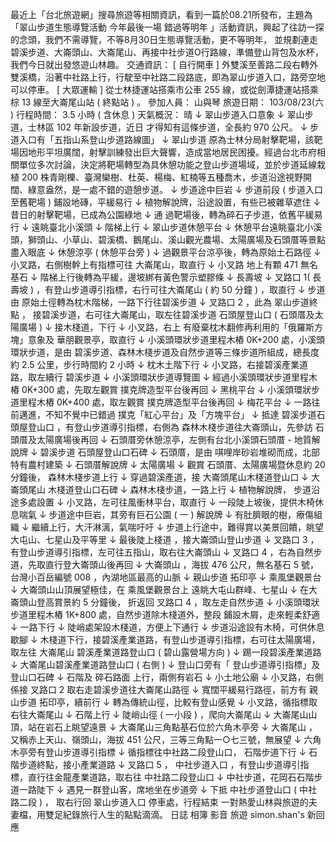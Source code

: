 最近上「台北旅遊網」搜尋旅遊等相關資訊，看到一篇於08.21所發布，主題為「翠山步道生態導覽活動 今年最後一場 錯過等明年 」活動資訊，興起了往訪一探的念頭，我們不需導覽，不等8月30日生態導覽活動，更不等明年， 並規劃連走碧溪步道、大崙頭山、大崙尾山、再接中社步道O行路線，準備登山背包及水杯，我們今日就出發悠遊山林趣。 
交通資訊： [ 自行開車 ] 外雙溪至善路二段右轉外雙溪橋，沿著中社路上行，行駛至中社路二段路底，即為翠山步道入口，路旁空地可以停車。 
[ 大眾運輸 ] 從士林捷運站搭乘市公車 255 線，或從劍潭捷運站搭乘棕 13 線至大崙尾山站 ( 終點站 ) 。 
參加人員： 山與琴 
旅遊日期： 103/08/23(六 ) 
行程時間： 3.5 小時 ( 含休息 ) 
天氣概況： 晴 
↓ 翠山步道入口意象 
↓ 翠山步道，士林區 102 年新設步道，近日 才得知有這條步道，全長約 970 公尺。 
↓ 步道入口有「五指山系登山步道路線圖」 
↓ 翠山步道 原為士林分局射擊靶場，該靶場因地形平坦廣闊，射擊訓練發出巨大聲響，造成當地居民困擾。經過台北市府相關單位多次討論，決定將靶場轉型為具休憩功能之登山步道場域，並於步道延線栽植 200 株青剛櫟、臺灣欒樹、杜英、楊梅、紅楠等五種喬木，步道沿途視野開闊、綠意盎然，是一處不錯的遊憩步道。 
↓ 步道途中巨岩 
↓ 步道前段 ( 步道入口至舊靶場 ) 鋪設地磚，平緩易行 
↓ 植物解說牌，沿途設置，有些已被雜草遮住 
↓ 昔日的射擊靶場，已成為公園綠地 
↓ 通 過靶場後，轉為碎石子步道，依舊平緩易行 
↓ 遠眺臺北小溪頭 
↓ 階梯上行 
↓ 翠山步道休憩平台 
↓ 休憩平台遠眺臺北小溪頭，獅頭山、小草山、碧溪橋、鵝尾山、溪山觀光農場、太陽廣場及石頭厝等景點盡入眼底 
↓ 休憩涼亭 ( 休憩平台旁 ) 
↓ 過觀景平台涼亭後，轉為原始土石路徑 
↓ 小叉路，右側樹幹上有指標可往 大崙尾山，取直行 
↓ 小叉路 地上有顆 471 無名基石 
↓ 階梯上行後轉為平緩，邊坡綁有黃色警示塑膠條 
↓ 長壽坡 
↓ 叉路口 1( 長壽坡 ) ，有登山步道導引指標，右行可往大崙尾山 ( 約 50 分鐘 ) ，取直行 
↓ 步道由 原始土徑轉為枕木階梯，一路下行往碧溪步道 
↓ 叉路口 2 ，此為 翠山步道終點 ， 接碧溪步道，右可往大崙尾山，取左往碧溪步道 石頭屋登山口 ( 石頭厝及太陽廣場 ) 
↓ 接木棧道，下行 
↓ 小叉路，右上 有廢棄枕木翻修再利用的「俄羅斯方塊」意象及 華朋觀景亭，取直行 
↓ 小溪頭環狀步道里程木樁 0K+200 處，小溪頭環狀步道，是由 碧溪步道、森林木棧步道及自然步道等三條步道所組成，總長度約 2.5 公里，步行時間約 2 小時 
↓ 枕木土階下行 
↓ 小叉路，右接碧溪產業道路，取左續行 碧溪步道 
↓ 小溪頭環狀步道導覽圖 
↓ 經過小溪頭環狀步道里程木樁 0K+300 處，先取左觀賞 撲克牌造型平台後再回 
↓ 黑桃平台 
↓ 小溪頭環狀步道里程木樁 0K+400 處，取左觀賞 撲克牌造型平台後再回 
↓ 梅花平台 
↓ 一路往前邁進，不知不覺中已錯過 撲克「紅心平台」及「方塊平台」 
↓ 抵達 碧溪步道石頭屋登山口 ，有登山步道導引指標，右側為 森林木棧步道往大崙頭山，先參訪 石頭厝及太陽廣場後再回 
↓ 石頭厝旁休憩涼亭，左側有台北小溪頭石頭厝 - 地質解說牌 
↓ 碧溪步道 石頭屋登山口石碑 
↓ 石頭厝，是由 唭哩岸砂岩堆砌而成，北部特有農村建築 
↓ 石頭厝解說牌 
↓ 太陽廣場 
↓ 觀賞 石頭厝、太陽廣場暨休息約 20 分鐘後， 森林木棧步道上行 
↓ 穿過碧溪產道，接 大崙頭尾山木棧道登山口 
↓ 大崙頭尾山 木棧道登山口石碑 
↓ 森林木棧步道，一路上行 
↓ 植物解說牌， 步道沿途多處設置 
↓ 小叉路，左可往風衝林平台，取直行 
↓ 一段陡上坡後，提供木椅休息喘氣 
↓ 步道途中巨岩，其旁有巨石公園 ( 一 ) 解說牌 
↓ 有肚臍眼的樹，療傷組織 
↓ 繼續上行，大汗淋漓，氣喘吁吁 
↓ 步道上行途中，難得賞以美景回饋，眺望大屯山、七星山及平等里 
↓ 最後陡上棧道 ，接大崙頭山登山步道 
↓ 叉路口 3 ，有登山步道導引指標，左可往五指山，取右往大崙頭山 
↓ 叉路口 4 ，右為自然步道，先取直行登大崙頭山後再回 
↓ 大崙頭山 ，海拔 476 公尺，無名基石 5 號，台灣小百岳編號 008 ，內湖地區最高的山脈 
↓ 親山步道 拓印亭 
↓ 乘風堡觀景台 
↓ 大崙頭山山頂展望極佳，在 乘風堡觀景台上 遠眺大屯山群峰、七星山 
↓ 在大 崙頭山登高賞景約 5 分鐘後， 折返回 叉路口 4 ，取左走自然步道 
↓ 小溪頭環狀步道里程木樁 1K+800 處，自然步道除木棧道外，整段 鋪設木屑，走來輕柔舒適 
↓ 一路下行 
↓ 陡峭處架設木棧道，方便上下通行 
↓ 步道沿途設有木椅，可供休息歇腳 
↓ 木棧道下行，接碧溪產業道路，有登山步道導引指標，右可往太陽廣場，取左往 大崙尾山 碧溪產業道路登山口 ( 碧山露營場方向 ) 
↓ 踢一段碧溪產業道路 
↓ 大崙尾山碧溪產業道路登山口 ( 右側 ) 
↓ 登山口旁有「 登山步道導引指標」及登山口石碑 
↓ 石階及 碎石路面 上行，兩側有岩石 
↓ 小土地公廟 
↓ 小叉路，右側係接 叉路口 2 取右走碧溪步道往大崙尾山路徑 
↓ 寬闊平緩易行路徑，前方有 親山步道 拓印亭，續前行 
↓ 轉為傳統山徑，比較有登山感覺 
↓ 小叉路，循指標取右往大崙尾山 
↓ 石階上行 
↓ 陡峭山徑 ( 一小段 ) ，爬向大崙尾山 
↓ 大崙尾山山頂，站在岩石上眺望遠景 
↓ 大崙尾山三角點基石位於六角木亭旁 
↓ 大崙尾山 ，又稱赤上天山、嶺頭山，海拔 451 公尺，三等三角點一○七三號，無展望 
↓ 六角木亭旁有登山步道導引指標 
↓ 循指標往中社路二段登山口， 石階步道下行 
↓ 石階步道終點，接小產業道路 
↓ 叉路口 5 ， 中社步道入口 ，有登山步道導引指標，直行往金龍產業道路，取右往 中社路二段登山口 
↓ 中社步道，花岡石石階步道一路陡下 
↓ 遇見一群登山客，席地坐在步道旁 
↓ 下抵 中社步道登山口 ( 中社路二段 ) ， 取右行回 翠山步道入口 停車處，行程結束 
一對熱愛山林與旅遊的夫妻檔，用雙足紀錄旅行人生的點點滴滴。 日誌 相簿 影音 旅遊 simon.shan's 新回應 
